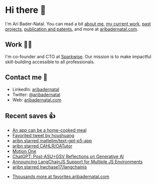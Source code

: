 # Hi there  👋

I'm Ari Bader-Natal. You can read a bit [about me](https://aribadernatal.com), [my current work](https://aribadernatal.com/projects/Sparkwise/), [past projects](https://aribadernatal.com/projects/), [publication and patents](https://aribadernatal.com/publications), and more at [aribadernatal.com](https://aribadernatal.com).

## Work  👨‍💻

I'm co-founder and CTO at [Sparkwise](https://sparkwise.co). Our mission is to make impactful skill-building accessible to all professionals.

## Contact me  💬 

- LinkedIn: [aribadernatal](https://linkedin.com/in/aribadernatal)
- Twitter: [@aribadernatal](https://twitter.com/aribadernatal)
- Web: [aribadernatal.com](https://aribadernatal.com)

## Recent saves  👍

<!--START_SECTION:feed-->
* [An app can be a home-cooked meal](https:&#x2F;&#x2F;favorites.aribadernatal.com&#x2F;pocket-favorites&#x2F;2023&#x2F;04&#x2F;an-app-can-be-a-home-cooked-meal&#x2F;)
* [Favorited tweet by houshuang](https:&#x2F;&#x2F;favorites.aribadernatal.com&#x2F;twitter-favorites&#x2F;2023&#x2F;04&#x2F;favorited-tweet-by-houshuang-12&#x2F;)
* [aribn starred mattelim&#x2F;text-gpt-p5-app](https:&#x2F;&#x2F;favorites.aribadernatal.com&#x2F;github-favorites&#x2F;2023&#x2F;04&#x2F;aribn-starred-mattelim-text-gpt-p5-app&#x2F;)
* [aribn starred CAHLR&#x2F;OATutor](https:&#x2F;&#x2F;favorites.aribadernatal.com&#x2F;github-favorites&#x2F;2023&#x2F;04&#x2F;aribn-starred-cahlr-oatutor&#x2F;)
* [Motion One](https:&#x2F;&#x2F;favorites.aribadernatal.com&#x2F;pocket-favorites&#x2F;2023&#x2F;04&#x2F;motion-one&#x2F;)
* [ChatGPT: Post-ASU+GSV Reflections on Generative AI](https:&#x2F;&#x2F;favorites.aribadernatal.com&#x2F;pocket-favorites&#x2F;2023&#x2F;04&#x2F;chatgpt-post-asugsv-reflections-on-generative-ai&#x2F;)
* [Announcing LangChainJS Support for Multiple JS Environments](https:&#x2F;&#x2F;favorites.aribadernatal.com&#x2F;pocket-favorites&#x2F;2023&#x2F;04&#x2F;announcing-langchainjs-support-for-multiple-js-environments&#x2F;)
* [aribn starred hwchase17&#x2F;langchainjs](https:&#x2F;&#x2F;favorites.aribadernatal.com&#x2F;github-favorites&#x2F;2023&#x2F;04&#x2F;aribn-starred-hwchase17-langchainjs&#x2F;)
<!--END_SECTION:feed-->
* [Thousands more at favorites.aribadernatal.com](https://favorites.aribadernatal.com)

